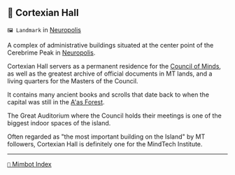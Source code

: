 ## 📖 Cortexian Hall

`🖼️ Landmark` in [Neuropolis](<https://zeithalt.github.io/r/neuropolis.html>)

A complex of administrative buildings situated at the center point of the Cerebrime Peak in [Neuropolis](<https://zeithalt.github.io/r/neuropolis.html>).

Cortexian Hall servers as a permanent residence for the [Council of Minds](<https://zeithalt.github.io/r/council_of_minds.html>), as well as the greatest archive of official documents in MT lands, and a living quarters for the Masters of the Council.

It contains many ancient books and scrolls that date back to when the capital was still in the [A'as Forest](<https://zeithalt.github.io/r/aas_forest.html>).

The Great Auditorium where the Council holds their meetings is one of the biggest indoor spaces of the island.

Often regarded as "the most important building on the Island" by MT followers, Cortexian Hall is definitely one for the MindTech Institute.


-----
[`📑` Mimbot Index](<https://zeithalt.github.io/r/#a610>)
<!---
keywords: neuropolis, council, cerebrime peak
aliases: The Great Auditorium
-->